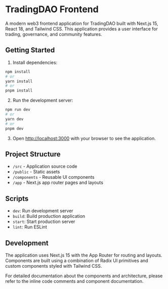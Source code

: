 # TradingDAO Frontend

A modern web3 frontend application for TradingDAO built with Next.js 15, React 18, and Tailwind CSS. This application provides a user interface for trading, governance, and community features.

## Getting Started

1. Install dependencies:
```bash
npm install
# or
yarn install
# or
pnpm install
```

2. Run the development server:
```bash
npm run dev
# or
yarn dev
# or
pnpm dev
```

3. Open [http://localhost:3000](http://localhost:3000) with your browser to see the application.

## Project Structure

- `/src` - Application source code
- `/public` - Static assets
- `/components` - Reusable UI components
- `/app` - Next.js app router pages and layouts

## Scripts

- `dev`: Run development server
- `build`: Build production application
- `start`: Start production server
- `lint`: Run ESLint

## Development

The application uses Next.js 15 with the App Router for routing and layouts. Components are built using a combination of Radix UI primitives and custom components styled with Tailwind CSS.

For detailed documentation about the components and architecture, please refer to the inline code comments and component documentation.
